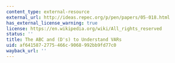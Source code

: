 ```yaml
---
content_type: external-resource
external_url: http://ideas.repec.org/p/pen/papers/05-018.html
has_external_license_warning: true
license: https://en.wikipedia.org/wiki/All_rights_reserved
status: ''
title: The ABC and (D's) to Understand VARs
uid: af641587-2775-466c-9068-992bb9fd77c0
wayback_url: ''
---
```

